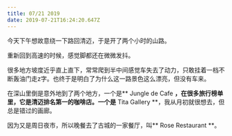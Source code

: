 ```yaml
---
title: 07/21 2019
date: 2019-07-21T16:24:20.647Z
---
```

今天下午想故意绕一下路回清迈，于是开了两个小时的山路。

重新回到高速的时候，感觉脚都还在微微发抖。

很多地方坡度近乎直上直下，常常爬到半中间感觉车失去了动力，只敢挂着一档不断轰油门走z字。也终于是明白了为什么这一路景色这么漂亮，但没有车来。

在深山里倒是意外地到了两个地方，一个是** Jungle de Cafe **，在很多旅行榜单里，它是清迈排名第一的咖啡店。一个是** Tita Gallery **，我从月初就很想去，但总是错过的画廊。

因为又是周日夜市，所以晚餐去了古城的一家餐厅，叫** Rose Restaurant **。
